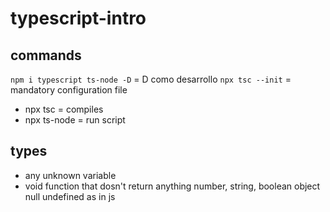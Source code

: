 # typescript-intro

## commands
```npm i typescript ts-node -D``` = D como desarrollo
```npx tsc --init``` = mandatory configuration file
- npx tsc <file>  = compiles
- npx ts-node<file> = run script


## types
- any unknown variable
- void function that dosn't return anything
number, string, boolean object null undefined  as in js
